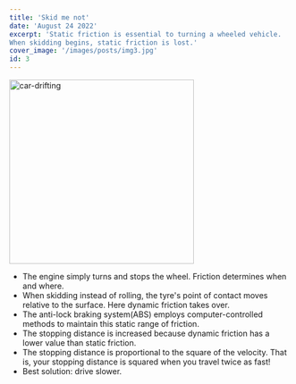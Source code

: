 ```yaml
---
title: 'Skid me not'
date: 'August 24 2022'
excerpt: 'Static friction is essential to turning a wheeled vehicle.
When skidding begins, static friction is lost.'
cover_image: '/images/posts/img3.jpg'
id: 3
---
```


<img src='/images/posts/img3.jpg' width='330' alt='car-drifting' />

- The engine simply turns and stops the wheel. Friction determines when and where.
- When skidding instead of rolling, the tyre's point of contact moves relative to the surface. Here dynamic friction takes over.
- The anti-lock braking system(ABS) employs computer-controlled methods to maintain this static range of friction.
- The stopping distance is increased because dynamic friction has a lower value than static friction.
- The stopping distance is proportional to the square of the velocity.
  That is, your stopping distance is squared when you travel twice as fast!
- Best solution: drive slower.
